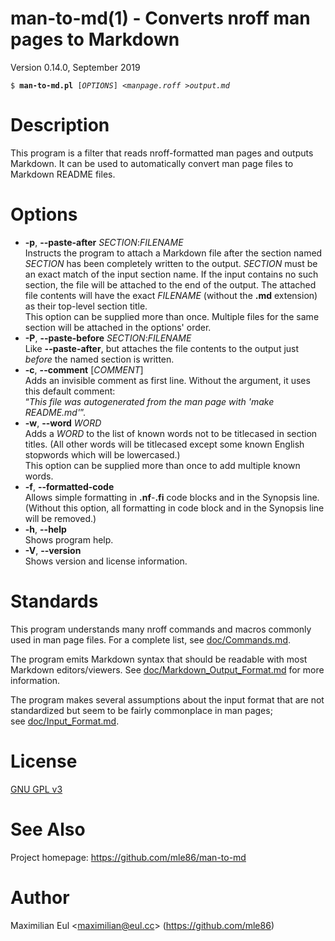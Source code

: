 [//]: # (This file was autogenerated from the man page with 'make README.md')

# man-to-md(1) - Converts nroff man pages to Markdown

Version 0.14.0, September 2019

<pre><code>$ <b>man-to-md.pl</b> [<i>OPTIONS</i>] &lt;<i>manpage.roff</i> &gt;<i>output.md</i></code></pre>

# Description

This program is a filter
that reads nroff-formatted man pages
and outputs Markdown.
It can be used to automatically convert
man page files
to Markdown README files.

# Options


* **-p**, **--paste-after** _SECTION_:_FILENAME_  
  Instructs the program to attach a Markdown file
  after the section named _SECTION_
  has been completely written to the output.
  _SECTION_ must be an exact match of the input section name.
  If the input contains no such section,
  the file will be attached to the end of the output.
  The attached file contents will have the exact _FILENAME_ (without the **.md** extension)
  as their top-level section title.  
  This option can be supplied more than once.
  Multiple files for the same section will be attached in the options' order.
* **-P**, **--paste-before** _SECTION_:_FILENAME_  
  Like **--paste-after**,
  but attaches the file contents
  to the output
  just _before_ the named section is written.
* **-c**, **--comment** [_COMMENT_]  
  Adds an invisible comment as first line.
  Without the argument, it uses this default comment:  
  “_This file was autogenerated from the man page with 'make README.md'_”.
* **-w**, **--word** _WORD_  
  Adds a _WORD_ to the list of known words
  not to be titlecased in section titles.
  (All other words will be titlecased
  except some known English stopwords which will be lowercased.)  
  This option can be supplied more than once
  to add multiple known words.
* **-f**, **--formatted-code**  
  Allows simple formatting in **.nf**-**.fi** code blocks
  and in the Synopsis line.
  (Without this option,
  all formatting in code block and in the Synopsis line
  will be removed.)
* **-h**, **--help**  
  Shows program help.
* **-V**, **--version**  
  Shows version and license information.

# Standards

This program understands many nroff commands and macros commonly used in man page files.
For a complete list, see&nbsp;[doc/Commands.md](doc/Commands.md).

The program emits Markdown syntax
that should be readable with most Markdown editors/viewers.
See&nbsp;[doc/Markdown_Output_Format.md](doc/Markdown_Output_Format.md)
for more information.

The program makes several assumptions about the input format
that are not standardized
but seem to be fairly commonplace
in man pages; see&nbsp;[doc/Input_Format.md](doc/Input_Format.md).

# License

[GNU GPL v3](http://gnu.org/licenses/gpl.html)

# See Also

Project homepage:
https://github.com/mle86/man-to-md

# Author

Maximilian Eul
&lt;[maximilian@eul.cc](mailto:maximilian@eul.cc)&gt;
(https://github.com/mle86)
